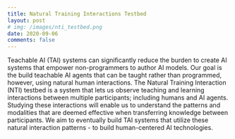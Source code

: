 ```yaml
---
title: Natural Training Interactions Testbed
layout: post
# img: /images/nti_testbed.png
date: 2020-09-06
comments: false
---
```


Teachable AI (TAI) systems can significantly reduce the burden to create AI systems that empower non-programmers to author AI models. Our goal is the build teachable AI agents that can be taught rather than programmed, however, using natural human interactions. The Natural Training Interaction (NTI) testbed is a system that lets us observe teaching and learning interactions between multiple participants; including humans and AI agents. Studying these interactions will enable us to understand the patterns and modalities that are deemed effective when transferring knowledge between participants. We aim to eventually build TAI systems that utilize these natural interaction patterns - to build human-centered AI technologies.

